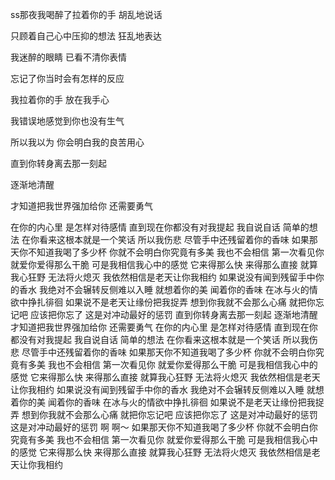 ss那夜我喝醉了拉着你的手  胡乱地说话
 
只顾着自己心中压抑的想法    狂乱地表达
 
我迷醉的眼睛    已看不清你表情
 
忘记了你当时会有怎样的反应

我拉着你的手 放在我手心
 
我错误地感觉到你也没有生气

所以我以为 你会明白我的良苦用心
 
直到你转身离去那一刻起

逐渐地清醒

才知道把我世界强加给你 还需要勇气
 
在你的内心里
是怎样对待感情
直到现在你都没有对我提起
我自说自话 简单的想法
在你看来这根本就是一个笑话
所以我伤悲
尽管手中还残留着你的香味
如果那天你不知道我喝了多少杯
你就不会明白你究竟有多美
我也不会相信 第一次看见你
就爱你爱得那么干脆
可是我相信我心中的感觉
它来得那么快
来得那么直接
就算我心狂野 无法将火熄灭
我依然相信是老天让你我相约
如果说没有闻到残留手中你的香水
我绝对不会辗转反侧难以入睡
就想着你的美
闻着你的香味
在冰与火的情欲中挣扎徘徊
如果说不是老天让缘份把我捉弄
想到你我就不会那么心痛
就把你忘记吧 应该把你忘了
这是对冲动最好的惩罚
直到你转身离去那一刻起
逐渐地清醒
才知道把我世界强加给你
还需要勇气
在你的内心里 是怎样对待感情
直到现在你都没有对我提起
我自说自话 简单的想法
在你看来这根本就是一个笑话
所以我伤悲
尽管手中还残留着你的香味
如果那天你不知道我喝了多少杯
你就不会明白你究竟有多美
我也不会相信 第一次看见你
就爱你爱得那么干脆
可是我相信我心中的感觉
它来得那么快  来得那么直接
就算我心狂野 无法将火熄灭
我依然相信是老天让你我相约
如果说没有闻到残留手中你的香水
我绝对不会辗转反侧难以入睡
就想着你的美 闻着你的香味
在冰与火的情欲中挣扎徘徊
如果说不是老天让缘份把我捉弄
想到你我就不会那么心痛
就把你忘记吧 应该把你忘了
这是对冲动最好的惩罚
这是对冲动最好的惩罚
啊  啊～
如果那天你不知道我喝了多少杯
你就不会明白你究竟有多美
我也不会相信 第一次看见你
就爱你爱得那么干脆
可是我相信我心中的感觉
它来得那么快 来得那么直接
就算我心狂野 无法将火熄灭
我依然相信是老天让你我相约
